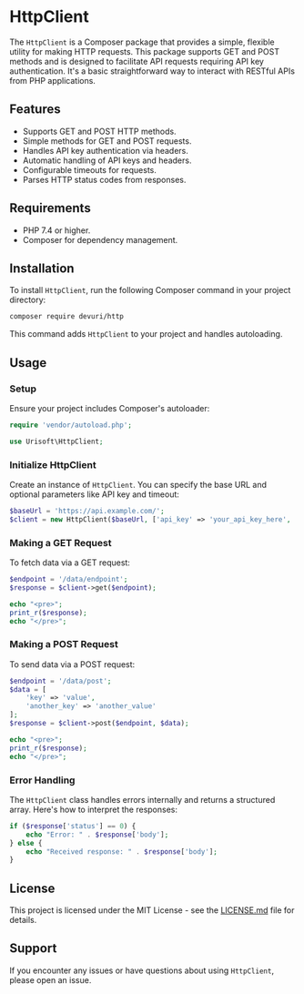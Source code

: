 # HttpClient

The `HttpClient` is a Composer package that provides a simple, flexible utility for making HTTP requests. This package supports GET and POST methods and is designed to facilitate API requests requiring API key authentication. It's a basic straightforward way to interact with RESTful APIs from PHP applications.

## Features

- Supports GET and POST HTTP methods.
- Simple methods for GET and POST requests.
- Handles API key authentication via headers.
- Automatic handling of API keys and headers.
- Configurable timeouts for requests.
- Parses HTTP status codes from responses.

## Requirements

- PHP 7.4 or higher.
- Composer for dependency management.

## Installation

To install `HttpClient`, run the following Composer command in your project directory:

```bash
composer require devuri/http
```

This command adds `HttpClient` to your project and handles autoloading.

## Usage

### Setup

Ensure your project includes Composer's autoloader:

```php
require 'vendor/autoload.php';

use Urisoft\HttpClient;
```

### Initialize HttpClient

Create an instance of `HttpClient`. You can specify the base URL and optional parameters like API key and timeout:

```php
$baseUrl = 'https://api.example.com/';
$client = new HttpClient($baseUrl, ['api_key' => 'your_api_key_here', 'timeout' => 30]);
```

### Making a GET Request

To fetch data via a GET request:

```php
$endpoint = '/data/endpoint';
$response = $client->get($endpoint);

echo "<pre>";
print_r($response);
echo "</pre>";
```

### Making a POST Request

To send data via a POST request:

```php
$endpoint = '/data/post';
$data = [
    'key' => 'value',
    'another_key' => 'another_value'
];
$response = $client->post($endpoint, $data);

echo "<pre>";
print_r($response);
echo "</pre>";
```

### Error Handling

The `HttpClient` class handles errors internally and returns a structured array. Here's how to interpret the responses:

```php
if ($response['status'] == 0) {
    echo "Error: " . $response['body'];
} else {
    echo "Received response: " . $response['body'];
}
```

## License

This project is licensed under the MIT License - see the [LICENSE.md](LICENSE) file for details.

## Support

If you encounter any issues or have questions about using `HttpClient`, please open an issue.
